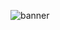 ![banner](https://capsule-render.vercel.app/api?type=waving&height=300&color=gradient&text=kimrma370&textBg=false)
